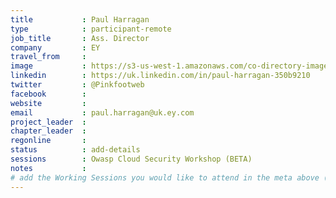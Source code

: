 ```yaml
---
title           : Paul Harragan
type            : participant-remote
job_title       : Ass. Director
company         : EY
travel_from     :
image           : https://s3-us-west-1.amazonaws.com/co-directory-images/paul-harragan-350b9210.jpg
linkedin        : https://uk.linkedin.com/in/paul-harragan-350b9210
twitter         : @Pinkfootweb
facebook        :
website         :
email           : paul.harragan@uk.ey.com
project_leader  :
chapter_leader  :
regonline       :
status          : add-details
sessions        : Owasp Cloud Security Workshop (BETA)
notes           :
# add the Working Sessions you would like to attend in the meta above (use the session's title) e.g. sessions (one per line): -Security Playbooks Diagrams -Hackathon Daily Sessions
---
```


<!-- put more details about participant here -->
